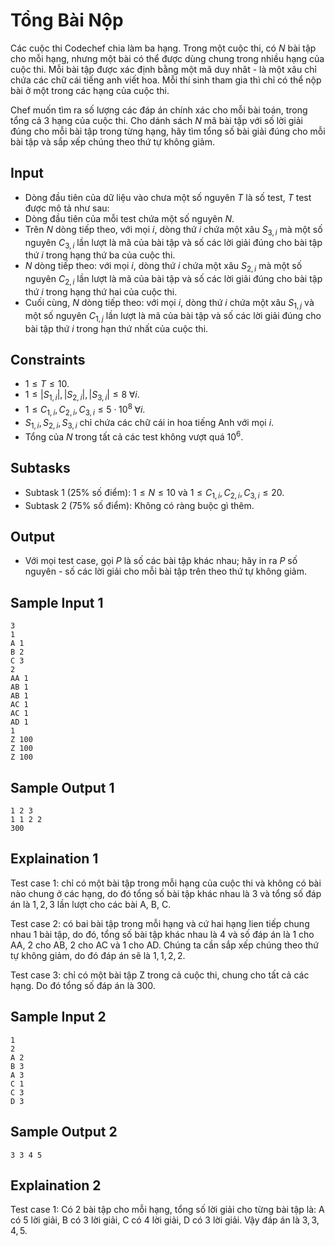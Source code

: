 # Tổng Bài Nộp

Các cuộc thi Codechef chia làm ba hạng. Trong một cuộc thi, có $N$ bài tập cho mỗi hạng, nhưng một bài có thể được dùng chung trong nhiều hạng của cuộc thi. Mỗi bài tập được xác định bằng một mã duy nhât - là một xâu chỉ chứa các chữ cái tiếng anh viết hoa. Mỗi thí sinh tham gia thì chỉ có thể nộp bài ở một trong các hạng của cuộc thi.

Chef muốn tìm ra số lượng các đáp án chính xác cho mỗi bài toán, trong tổng cả $3$ hạng của cuộc thi. Cho dánh sách $N$ mã bài tập với số lời giải đúng cho mỗi bài tập trong từng hạng, hãy tìm tổng số bài giải đúng cho mỗi bài tập và sắp xếp chúng theo thứ tự không giảm.

## Input

- Dòng đầu tiên của dữ liệu vào chưa một số nguyên $T$ là số test, $T$ test được mô tả như sau:
- Dòng đầu tiên của mỗi test chứa một số nguyên $N$.
- Trên $N$ dòng tiếp theo, với mọi $i$, dòng thứ $i$ chứa một xâu $S_{3, i}$ mà một số nguyên $C_{3, i}$ lần lượt là mã của bài tập và số các lời giải đúng cho bài tập thứ $i$ trong hạng thứ ba của cuộc thi.
- $N$ dòng tiếp theo: với mọi $i$, dòng thứ $i$ chứa một xâu $S_{2, i}$ mà một số nguyên $C_{2, i}$ lần lượt là mã của bài tập và số các lời giải đúng cho bài tập thứ $i$ trong hạng thứ hai của cuộc thi.
- Cuối cùng, $N$ dòng tiếp theo: với mọi $i$, dòng thứ $i$ chứa một xâu $S_{1, j}$ và một số nguyên $C_{1, j}$ lần lượt là mã của bài tập và số các lời giải đúng cho bài tập thứ $i$ trong hạn thứ nhất của cuộc thi.

## Constraints

- $1 \le T \le 10$.
- $1 \le |S_{1, i}|, |S_{2, i}|, |S_{3, i}| \le 8 \; \forall i$.
- $1 \le C_{1, i}, C_{2, i}, C_{3, i} \le 5 \cdot 10^8 \; \forall i$.
- $S_{1, i}, S_{2, i}, S_{3, i}$ chỉ chứa các chữ cái in hoa tiếng Anh với mọi $i$.
- Tổng của $N$ trong tất cả các test không vượt quá $10^6$.

## Subtasks

- Subtask $1$ ($25\%$ số điểm): $1 \le N \le 10$ và $1 \le C_{1, i}, C_{2, i}, C_{3, i} \le 20$.
- Subtask $2$ ($75\%$ số điểm): Không có ràng buộc gì thêm.

## Output

- Với mọi test case, gọi $P$ là số các bài tập khác nhau; hãy in ra $P$ số nguyên - số các lời giải cho mỗi bài tập trên theo thứ tự không giảm.

## Sample Input 1

```
3
1
A 1
B 2
C 3
2
AA 1
AB 1
AB 1
AC 1
AC 1
AD 1
1
Z 100
Z 100
Z 100
```

## Sample Output 1

```
1 2 3
1 1 2 2
300
```

## Explaination 1

Test case $1$: chỉ có một bài tập trong mỗi hạng của cuộc thi và không có bài nào chung ở các hạng, do đó tổng số bài tập khác nhau là $3$ và tổng số đáp án là $1, 2, 3$ lần lượt cho các bài A, B, C.

Test case $2$: có bai bài tập trong mỗi hạng và cứ hai hạng lien tiếp chung nhau $1$ bài tập, do đó, tổng số bài tập khác nhau là $4$ và số đáp án là $1$ cho AA, $2$ cho AB, $2$ cho AC và $1$ cho AD. Chúng ta cần sắp xếp chúng theo thứ tự không giảm, do đó đáp án sẽ là $1, 1, 2, 2$.

Test case $3$: chỉ có một bài tập Z trong cả cuộc thi, chung cho tất cả các hạng. Do đó tổng số đáp án là $300$.

## Sample Input 2

```
1
2
A 2
B 3
A 3
C 1
C 3
D 3
```

## Sample Output 2

```
3 3 4 5
```

## Explaination 2

Test case $1$: Có $2$ bài tập cho mỗi hạng, tổng số lời giải cho từng bài tập là: A có $5$ lời giải, B có $3$ lời giải, C có $4$ lời giải, D có $3$ lời giải. Vậy đáp án là $3, 3, 4, 5$.